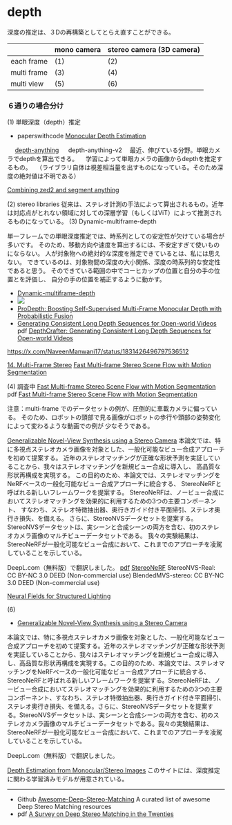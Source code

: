 # depth

深度の推定は、３Dの再構築としてとらえ直すことができる。



| |mono camera | stereo camera (3D camera) |
|---|----|---------------------------|
| each frame | (1) | (2)                       |
| multi frame | (3) | (4)                       |
| multi view | (5) | (6)                       |

### ６通りの場合分け

(1) 単眼深度（depth）推定
- paperswithcode [Monocular Depth Estimation](https://paperswithcode.com/task/monocular-depth-estimation)

　 [depth-anything](https://depth-anything.github.io/)
　 depth-anything-v2
　最近、伸びている分野。単眼カメラでdepthを算出できる。
　学習によって単眼カメラの画像からdepthを推定するもの。
　（ライブラリ自体は視差相当量を出すものになっている。そのため深度の絶対値は不明である）

[Combining zed2 and segment anything](https://community.stereolabs.com/t/combining-zed2-and-segment-anything/2989)


(2) stereo libraries
  従来は、ステレオ計測の手法によって算出されるもの。近年は対応点がとれない領域に対しての深層学習（もしくはViT）によって推測されるものになっている。
(3) Dynamic-multiframe-depth

単一フレームでの単眼深度推定では、時系列としての安定性が欠けている場合が多いです。
そのため、移動方向や速度を算出するには、不安定すぎて使いものにならない。
人が対象物への絶対的な深度を推定できているとは、私には思えない。
できているのは、対象物間の深度の大小関係、深度の時系列的な安定性であると思う。
そのできている範囲の中でコーヒカップの位置と自分の手の位置とを評価し、
自分の手の位置を補正するように動かす。

- [Dynamic-multiframe-depth](https://github.com/ruili3/dynamic-multiframe-depth)
- ![](https://github.com/ruili3/dynamic-multiframe-depth/raw/main/pictures/dynamic_depth_result.gif)
- [ProDepth: Boosting Self-Supervised Multi-Frame Monocular Depth with Probabilistic Fusion](https://github.com/Sungmin-Woo/ProDepth)
- [Generating Consistent Long Depth Sequences for Open-world Videos](https://depthcrafter.github.io/)
pdf [DepthCrafter: Generating Consistent Long Depth Sequences for Open-world Videos](https://depthcrafter.github.io/pdf/DepthCrafter.pdf)

https://x.com/NaveenManwani17/status/1831426496797536512


[14. Multi-Frame Stereo](http://stereo--vision.com/kiji14e.html)
[Fast Multi-frame Stereo Scene Flow with Motion Segmentation](https://arxiv.org/abs/1707.01307)


(4) 調査中
[Fast Multi-frame Stereo Scene Flow with Motion Segmentation](https://taniai.space/projects/cvpr17_fsf/)
pdf [Fast Multi-frame Stereo Scene Flow with Motion Segmentation](https://arxiv.org/pdf/1707.01307)

注意：multi-frame でのデータセットの例が、圧倒的に車載カメラに偏っている。
そのため、ロボットの頭部で見る画像がロボットの歩行や頭部の姿勢変化によって変わるような動画での例が
少なそうである。

[Generalizable Novel-View Synthesis using a Stereo Camera](https://jinwonjoon.github.io/stereonerf/)
本論文では、特に多視点ステレオカメラ画像を対象とした、一般化可能なビュー合成アプローチを初めて提案する。
近年のステレオマッチングが正確な形状予測を実証していることから、我々はステレオマッチングを新規ビュー合成に導入し、
高品質な形状再構成を実現する。
この目的のため、本論文では、ステレオマッチングをNeRFベースの一般化可能なビュー合成アプローチに統合する、
StereoNeRFと呼ばれる新しいフレームワークを提案する。
StereoNeRFは、ノービュー合成においてステレオマッチングを効果的に利用するための3つの主要コンポーネント、
すなわち、ステレオ特徴抽出器、奥行きガイド付き平面掃引、ステレオ奥行き損失、を備える。
さらに、StereoNVSデータセットを提案する。
StereoNVSデータセットは、実シーンと合成シーンの両方を含む、初のステレオカメラ画像のマルチビューデータセットである。
我々の実験結果は、StereoNeRFが一般化可能なビュー合成において、これまでのアプローチを凌駕していることを示している。

DeepL.com（無料版）で翻訳しました。
[pdf](https://jinwonjoon.github.io/stereonerf/StereoNeRF_files/main.pdf)
[StereoNeRF](https://github.com/Haechan21/StereoNeRF)
StereoNVS-Real: CC BY-NC 3.0 DEED (Non-commercial use)
BlendedMVS-stereo: CC BY-NC 3.0 DEED (Non-commercial use)


[Neural Fields for Structured Lighting](https://openaccess.thecvf.com/content/ICCV2023/papers/Shandilya_Neural_Fields_for_Structured_Lighting_ICCV_2023_paper.pdf)


(6)
- [Generalizable Novel-View Synthesis using a Stereo Camera](https://jinwonjoon.github.io/stereonerf/)

本論文では、特に多視点ステレオカメラ画像を対象とした、一般化可能なビュー合成アプローチを初めて提案する。近年のステレオマッチングが正確な形状予測を実証していることから、我々はステレオマッチングを新規ビュー合成に導入し、高品質な形状再構成を実現する。この目的のため、本論文では、ステレオマッチングをNeRFベースの一般化可能なビュー合成アプローチに統合する、StereoNeRFと呼ばれる新しいフレームワークを提案する。StereoNeRFは、ノービュー合成においてステレオマッチングを効果的に利用するための3つの主要コンポーネント、すなわち、ステレオ特徴抽出器、奥行きガイド付き平面掃引、ステレオ奥行き損失、を備える。さらに、StereoNVSデータセットを提案する。StereoNVSデータセットは、実シーンと合成シーンの両方を含む、初のステレオカメラ画像のマルチビューデータセットである。我々の実験結果は、StereoNeRFが一般化可能なビュー合成において、これまでのアプローチを凌駕していることを示している。

DeepL.com（無料版）で翻訳しました。

[Depth Estimation from Monocular/Stereo Images](https://github.com/PINTO0309/PINTO_model_zoo/tree/main?tab=readme-ov-file#7-depth-estimation-from-monocularstereo-images)
このサイトには、深度推定に関わる学習済みモデルが用意されている。


---
- Github [Awesome-Deep-Stereo-Matching](https://github.com/fabiotosi92/Awesome-Deep-Stereo-Matching?tab=readme-ov-file#frameworks)
 A curated list of awesome Deep Stereo Matching resources
- pdf [A Survey on Deep Stereo Matching in the Twenties](https://arxiv.org/pdf/2407.07816v1)